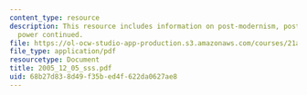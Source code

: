 ```yaml
---
content_type: resource
description: This resource includes information on post-modernism, postmodernity and
  power continued.
file: https://ol-ocw-studio-app-production.s3.amazonaws.com/courses/21a-245j-power-interpersonal-organizational-and-global-dimensions-fall-2005/68b27d838d49f35bed4f622da0627ae8_2005_12_05_sss.pdf
file_type: application/pdf
resourcetype: Document
title: 2005_12_05_sss.pdf
uid: 68b27d83-8d49-f35b-ed4f-622da0627ae8
---
```

